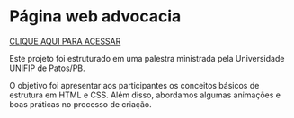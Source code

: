 # Página web advocacia

[CLIQUE AQUI PARA ACESSAR](https://lucasfelixdev.github.io/advSite/)

Este projeto foi estruturado em uma palestra ministrada pela Universidade UNIFIP de Patos/PB.

O objetivo foi apresentar aos participantes os conceitos básicos de estrutura em HTML e CSS. Além disso, abordamos algumas animações e boas práticas no processo de criação.


